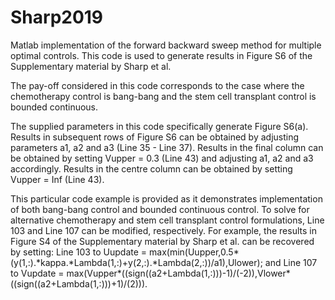 # Sharp2019
Matlab implementation of the forward backward sweep method for multiple optimal controls. This code is used to generate results in Figure S6 of the Supplementary material by Sharp et al.

The pay-off considered in this code corresponds to the case where the chemotherapy control is bang-bang and the stem cell transplant control is bounded continuous. 

The supplied parameters in this code specifically generate Figure S6(a). Results in subsequent rows of Figure S6 can be obtained by adjusting parameters a1, a2 and a3 (Line 35 - Line 37). Results in the final column can be obtained by setting Vupper = 0.3 (Line 43) and adjusting a1, a2 and a3 accordingly. Results in the centre column can be obtained by setting Vupper = Inf (Line 43). 

This particular code example is provided as it demonstrates implementation of both bang-bang control and bounded continuous control. To solve for alternative chemotherapy and stem cell transplant control formulations, Line 103 and Line 107 can be modified, respectively. For example, the results in Figure S4 of the Supplementary material by Sharp et al. can be recovered by setting: 
Line 103 to Uupdate = max(min(Uupper,0.5\*(y(1,:).\*kappa.\*Lambda(1,:)+y(2,:).\*Lambda(2,:))/a1),Ulower); 
and Line 107 to Vupdate = max(Vupper\*((sign((a2+Lambda(1,:)))-1)/(-2)),Vlower\*((sign((a2+Lambda(1,:)))+1)/(2))). 
